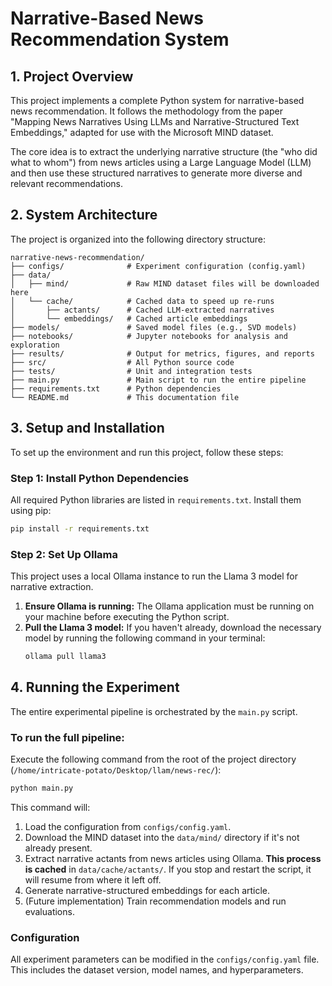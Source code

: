# Narrative-Based News Recommendation System

## 1. Project Overview

This project implements a complete Python system for narrative-based news recommendation. It follows the methodology from the paper "Mapping News Narratives Using LLMs and Narrative-Structured Text Embeddings," adapted for use with the Microsoft MIND dataset.

The core idea is to extract the underlying narrative structure (the "who did what to whom") from news articles using a Large Language Model (LLM) and then use these structured narratives to generate more diverse and relevant recommendations.

## 2. System Architecture

The project is organized into the following directory structure:

```
narrative-news-recommendation/
├── configs/              # Experiment configuration (config.yaml)
├── data/
│   ├── mind/             # Raw MIND dataset files will be downloaded here
│   └── cache/            # Cached data to speed up re-runs
│       ├── actants/      # Cached LLM-extracted narratives
│       └── embeddings/   # Cached article embeddings
├── models/               # Saved model files (e.g., SVD models)
├── notebooks/            # Jupyter notebooks for analysis and exploration
├── results/              # Output for metrics, figures, and reports
├── src/                  # All Python source code
├── tests/                # Unit and integration tests
├── main.py               # Main script to run the entire pipeline
├── requirements.txt      # Python dependencies
└── README.md             # This documentation file
```

## 3. Setup and Installation

To set up the environment and run this project, follow these steps:

### Step 1: Install Python Dependencies

All required Python libraries are listed in `requirements.txt`. Install them using pip:

```bash
pip install -r requirements.txt
```

### Step 2: Set Up Ollama

This project uses a local Ollama instance to run the Llama 3 model for narrative extraction. 

1.  **Ensure Ollama is running:** The Ollama application must be running on your machine before executing the Python script.
2.  **Pull the Llama 3 model:** If you haven't already, download the necessary model by running the following command in your terminal:
    ```bash
    ollama pull llama3
    ```

## 4. Running the Experiment

The entire experimental pipeline is orchestrated by the `main.py` script.

### To run the full pipeline:

Execute the following command from the root of the project directory (`/home/intricate-potato/Desktop/llam/news-rec/`):

```bash
python main.py
```

This command will:
1.  Load the configuration from `configs/config.yaml`.
2.  Download the MIND dataset into the `data/mind/` directory if it's not already present.
3.  Extract narrative actants from news articles using Ollama. **This process is cached** in `data/cache/actants/`. If you stop and restart the script, it will resume from where it left off.
4.  Generate narrative-structured embeddings for each article.
5.  (Future implementation) Train recommendation models and run evaluations.

### Configuration

All experiment parameters can be modified in the `configs/config.yaml` file. This includes the dataset version, model names, and hyperparameters.
